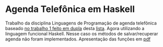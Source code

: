 # Agenda Telefônica em Haskell
Trabalho da disciplina Linguagens de Programação de agenda telefônica baseado [no trabalho 1 feito em dupla](https://github.com/juliaDmiranda/lp-agenda-telefonica.git) desta [lista](http://www2.ic.uff.br/~bazilio/cursos/lp/material/ListaExerciciosProgOO.pdf). Agora utilizando a linguagem funcional Haskell. Nesse caso os métodos de salvar/recuperar agenda não foram implementados.
Apresentação das funções em [pdf](https://github.com/juliaDmiranda/Trabalho-Agenda-Telefonica---Haskell/blob/eae32a592219401464378b05cccfc7177fe63a9e/Apresentacao.pdf)
